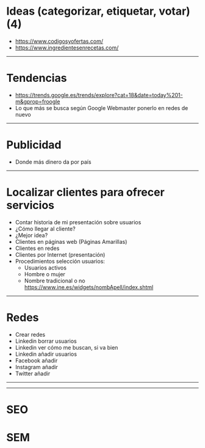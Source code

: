 # Ideas (categorizar, etiquetar, votar) (4)
* https://www.codigosyofertas.com/
* https://www.ingredientesenrecetas.com/

-------------------

# Tendencias
* https://trends.google.es/trends/explore?cat=18&date=today%201-m&gprop=froogle
* Lo que más se busca según Google Webmaster ponerlo en redes de nuevo 

-------------------

# Publicidad
- Donde más dinero da por país

-------------------

# Localizar clientes para ofrecer servicios	
- Contar historia de mi presentación sobre usuarios
- ¿Cómo llegar al cliente?
- ¿Mejor idea?	
- Clientes en páginas web (Páginas Amarillas)	
- Clientes en redes	
- Clientes por Internet (presentación)	
- Procedimientos selección usuarios:	
  - Usuarios activos	
  - Hombre o mujer	
  - Nombre tradicional o no https://www.ine.es/widgets/nombApell/index.shtml	

-------------------

# Redes
- Crear redes
- Linkedin borrar usuarios
- Linkedin ver cómo me buscan, si va bien
- Linkedin añadir usuarios
- Facebook añadir
- Instagram añadir
- Twitter añadir

-------------------
-------------------

# SEO

# SEM
